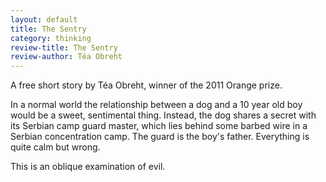 ```yaml
---
layout: default
title: The Sentry
category: thinking
review-title: The Sentry
review-author: Téa Obreht
---
```


A free short story by Téa Obreht, winner of the 2011 Orange prize.

In a normal world the relationship between a dog and a 10 year old boy would be a sweet, sentimental thing. Instead, the dog shares a secret with its Serbian camp guard master, which lies behind some barbed wire in a Serbian concentration camp. The guard is the boy's father. Everything is quite calm but wrong.

This is an oblique examination of evil.
